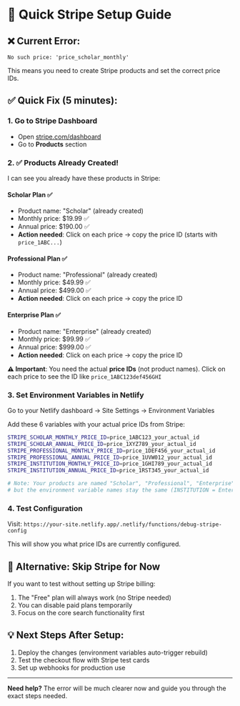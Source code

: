 # 🚀 Quick Stripe Setup Guide

## ❌ **Current Error:**

`No such price: 'price_scholar_monthly'`

This means you need to create Stripe products and set the correct price IDs.

## ✅ **Quick Fix (5 minutes):**

### 1. **Go to Stripe Dashboard**

- Open [stripe.com/dashboard](https://dashboard.stripe.com)
- Go to **Products** section

### 2. **✅ Products Already Created!**

I can see you already have these products in Stripe:

#### **Scholar Plan** ✅

- Product name: "Scholar" (already created)
- Monthly price: $19.99 ✅
- Annual price: $190.00 ✅
- **Action needed**: Click on each price → copy the price ID (starts with `price_1ABC...`)

#### **Professional Plan** ✅

- Product name: "Professional" (already created)
- Monthly price: $49.99 ✅
- Annual price: $499.00 ✅
- **Action needed**: Click on each price → copy the price ID

#### **Enterprise Plan** ✅

- Product name: "Enterprise" (already created)
- Monthly price: $99.99 ✅
- Annual price: $999.00 ✅
- **Action needed**: Click on each price → copy the price ID

**⚠️ Important**: You need the actual **price IDs** (not product names). Click on each price to see the ID like `price_1ABC123def456GHI`

### 3. **Set Environment Variables in Netlify**

Go to your Netlify dashboard → Site Settings → Environment Variables

Add these 6 variables with your actual price IDs from Stripe:

```bash
STRIPE_SCHOLAR_MONTHLY_PRICE_ID=price_1ABC123_your_actual_id
STRIPE_SCHOLAR_ANNUAL_PRICE_ID=price_1XYZ789_your_actual_id
STRIPE_PROFESSIONAL_MONTHLY_PRICE_ID=price_1DEF456_your_actual_id
STRIPE_PROFESSIONAL_ANNUAL_PRICE_ID=price_1UVW012_your_actual_id
STRIPE_INSTITUTION_MONTHLY_PRICE_ID=price_1GHI789_your_actual_id
STRIPE_INSTITUTION_ANNUAL_PRICE_ID=price_1RST345_your_actual_id

# Note: Your products are named "Scholar", "Professional", "Enterprise"
# but the environment variable names stay the same (INSTITUTION = Enterprise)
```

### 4. **Test Configuration**

Visit: `https://your-site.netlify.app/.netlify/functions/debug-stripe-config`

This will show you what price IDs are currently configured.

## 🔗 **Alternative: Skip Stripe for Now**

If you want to test without setting up Stripe billing:

1. The "Free" plan will always work (no Stripe needed)
2. You can disable paid plans temporarily
3. Focus on the core search functionality first

## 💡 **Next Steps After Setup:**

1. Deploy the changes (environment variables auto-trigger rebuild)
2. Test the checkout flow with Stripe test cards
3. Set up webhooks for production use

---

**Need help?** The error will be much clearer now and guide you through the exact steps needed.
